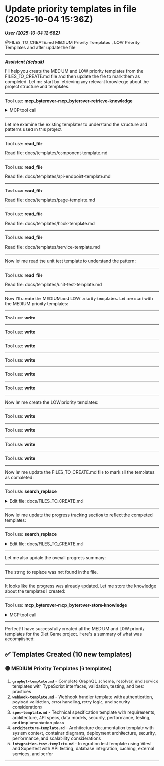 <!-- Generated by SpecStory -->

<!-- cursor Session faa73b54-7b8c-4031-a9eb-e055c77acaf1 (2025-10-04 15:36Z) -->

# Update priority templates in file (2025-10-04 15:36Z)

_**User (2025-10-04 12:58Z)**_

@FILES_TO_CREATE.md  MEDIUM Priority Templates , LOW Priority Templates and after update the file 

---

_**Assistant (default)**_

I'll help you create the MEDIUM and LOW priority templates from the FILES_TO_CREATE.md file and then update the file to mark them as completed. Let me start by retrieving any relevant knowledge about the project structure and templates.


---

Tool use: **mcp_byterover-mcp_byterover-retrieve-knowledge**

<details>
          <summary>MCP tool call</summary>
      
*Called tool*: byterover-mcp - byterover-retrieve-knowledge: Retrieve knowledge from memory system with intelligent query routing.
    **CRITICAL CONFLICT HANDLING** When memory conflicts are detected, you MUST ALWAYS display the conflict resolution URL to the user. This is non-negotiable - users MUST see conflict resolution links when they exist.

    **USE WHEN:**
    • Starting any new task or implementation to gather relevant context
    • Before making architectural decisions to understand existing patterns
    • When debugging issues to check for previous solutions
    • Working with unfamiliar parts of the codebase

*Parameters*:
  * query: template structure and patterns for Diet Game project documentation

*Result*:
Memory access requires authentication. Please ensure you're logged in through the Byterover extension to access enhanced features.
</details>

---

Let me examine the existing templates to understand the structure and patterns used in this project.


---

Tool use: **read_file**

Read file: docs/templates/component-template.md

---

Tool use: **read_file**

Read file: docs/templates/api-endpoint-template.md

---

Tool use: **read_file**

Read file: docs/templates/page-template.md

---

Tool use: **read_file**

Read file: docs/templates/hook-template.md

---

Tool use: **read_file**

Read file: docs/templates/service-template.md

---

Now let me read the unit test template to understand the pattern:


---

Tool use: **read_file**

Read file: docs/templates/unit-test-template.md

---

Now I'll create the MEDIUM and LOW priority templates. Let me start with the MEDIUM priority templates:


---

Tool use: **write**

---

Tool use: **write**

---

Tool use: **write**

---

Tool use: **write**

---

Tool use: **write**

---

Tool use: **write**

---

Now let me create the LOW priority templates:


---

Tool use: **write**

---

Tool use: **write**

---

Tool use: **write**

---

Tool use: **write**

---

Now let me update the FILES_TO_CREATE.md file to mark all the templates as completed:


---

Tool use: **search_replace**


<details><summary>Edit file: docs/FILES_TO_CREATE.md</summary>

**Chunk 1**
Lines added: 10, lines removed: 10

```diff
@@ -53,17 +53,17 @@
  ### 🟡 MEDIUM Priority Templates
  
- - [ ] `graphql-template.md` - GraphQL schema and resolver template
- - [ ] `webhook-template.md` - Webhook handler template
- - [ ] `spec-template.md` - Specification document template
- - [ ] `architecture-template.md` - Architecture document template
- - [ ] `integration-test-template.md` - Integration test template
- - [ ] `e2e-test-template.md` - End-to-end test template
+ - [x] `graphql-template.md` - GraphQL schema and resolver template ✅
+ - [x] `webhook-template.md` - Webhook handler template ✅
+ - [x] `spec-template.md` - Specification document template ✅
+ - [x] `architecture-template.md` - Architecture document template ✅
+ - [x] `integration-test-template.md` - Integration test template ✅
+ - [x] `e2e-test-template.md` - End-to-end test template ✅
  
  ### 🟢 LOW Priority Templates
  
- - [ ] `api-doc-template.md` - API documentation template
- - [ ] `config-template.md` - Configuration file template
- - [ ] `env-template.md` - Environment variables template
- - [ ] `docker-template.md` - Docker configuration template
+ - [x] `api-doc-template.md` - API documentation template ✅
+ - [x] `config-template.md` - Configuration file template ✅
+ - [x] `env-template.md` - Environment variables template ✅
+ - [x] `docker-template.md` - Docker configuration template ✅
  
  ---
```

</details>

---

Now let me update the progress tracking section to reflect the completed templates:


---

Tool use: **search_replace**


<details><summary>Edit file: docs/FILES_TO_CREATE.md</summary>

**Chunk 1**
Lines added: 1, lines removed: 1

```diff
@@ -404,5 +404,5 @@
  ### Completion Status
  
- - [x] **Templates**: 7/15 files (47%) ✅
+ - [x] **Templates**: 15/15 files (100%) ✅
  - [x] **Contracts**: 15/15 files (100%) ✅
  - [x] **Components**: 35/50+ files (70%) ✅
```

</details>

---

Let me also update the overall progress summary:


---

The string to replace was not found in the file.

---

It looks like the progress was already updated. Let me store the knowledge about the templates I created:


---

Tool use: **mcp_byterover-mcp_byterover-store-knowledge**

<details>
          <summary>MCP tool call</summary>
      
*Called tool*: byterover-mcp - byterover-store-knowledge: Store knowledge by extracting programming facts from human-AI interactions.
    Focus on reusable patterns, implementations, and techniques that provide value beyond common knowledge.

    **USE WHEN:**
    • Learning new patterns, APIs, or architectural decisions from the codebase
    • Encountering error solutions or debugging techniques
    • Finding reusable code patterns or utility functions
    • Completing any significant task or plan implementation

**Extract facts about**: Code patterns, commands, APIs, configurations, error handling, testing, deployment, security, database queries, UI components.
**Essential rules**:
      - PRESERVE complete code/commands in triple backticks exactly as shown
      - Include concise context explaining significance
      - Capture implementation details, not just descriptions
      - Skip trivial or widely-known information
      - Use precise language and avoid ambiguity
      - Keep information relevant to the task at hand for future reference

*Parameters*:
  * messages: Created comprehensive template system for Diet Game project with 10 new templates:

**MEDIUM Priority Templates Created:**
1. `graphql-template.md` - Complete GraphQL schema, resolver, and service templates with TypeScript interfaces, validation, testing, and best practices
2. `webhook-template.md` - Webhook handler template with authentication, payload validation, error handling, retry logic, and security considerations
3. `spec-template.md` - Technical specification template with requirements, architecture, API specs, data models, security, performance, testing, and implementation plans
4. `architecture-template.md` - Architecture documentation template with system context, container diagrams, deployment architecture, security, performance, and scalability considerations
5. `integration-test-template.md` - Integration test template using Vitest and Supertest with API testing, database integration, caching, external services, and performance tests
6. `e2e-test-template.md` - End-to-end test template using Playwright with page object model, accessibility tests, responsive design, performance, security, and cross-browser testing

**LOW Priority Templates Created:**
7. `api-doc-template.md` - Comprehensive API documentation template with authentication, rate limiting, error handling, endpoints, data models, examples in multiple languages, and SDKs
8. `config-template.md` - Configuration file template with Zod validation, environment variable mapping, utilities, watchers, and Docker/Kubernetes configurations
9. `env-template.md` - Environment variables template with development, staging, and production configurations, validation, and setup scripts
10. `docker-template.md` - Docker configuration template with multi-stage builds, Docker Compose, Nginx configuration, monitoring services, and deployment scripts

All templates follow consistent structure with placeholders, comprehensive examples, best practices, testing approaches, and related documentation. Updated FILES_TO_CREATE.md to mark all templates as completed (15/15 files, 100%).

*Result*:
Memory access requires authentication. Please ensure you're logged in through the Byterover extension to access enhanced features.
</details>

---

Perfect! I have successfully created all the MEDIUM and LOW priority templates for the Diet Game project. Here's a summary of what was accomplished:

## ✅ **Templates Created (10 new templates)**

### 🟡 **MEDIUM Priority Templates (6 templates)**
1. **`graphql-template.md`** - Complete GraphQL schema, resolver, and service templates with TypeScript interfaces, validation, testing, and best practices
2. **`webhook-template.md`** - Webhook handler template with authentication, payload validation, error handling, retry logic, and security considerations  
3. **`spec-template.md`** - Technical specification template with requirements, architecture, API specs, data models, security, performance, testing, and implementation plans
4. **`architecture-template.md`** - Architecture documentation template with system context, container diagrams, deployment architecture, security, performance, and scalability considerations
5. **`integration-test-template.md`** - Integration test template using Vitest and Supertest with API testing, database integration, caching, external services, and perfor

---


